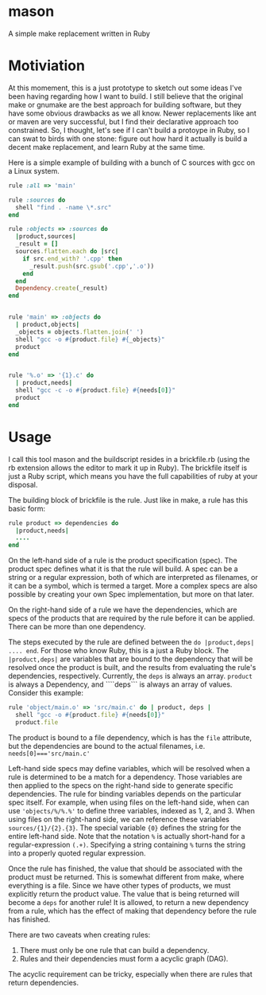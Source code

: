 mason
=====

A simple make replacement written in Ruby


Motiviation
===========

At this momement, this is a just prototype to sketch out some ideas I've been having regarding how I want to build. I still believe that the original make or gnumake are the best approach for building software, but they have some obvious drawbacks as we all know. Newer replacements like ant or maven are very successful, but I find their declarative approach too constrained. 
So, I thought, let's see if I can't build a protoype in Ruby, so I can swat to birds with one stone: figure out how hard it actually is build a decent make replacement, and learn Ruby at the same time.

Here is a simple example of building with a bunch of C sources with gcc on a Linux system. 
```rb
rule :all => 'main'

rule :sources do
  shell "find . -name \*.src"
end

rule :objects => :sources do
  |product,sources|
  _result = []
  sources.flatten.each do |src| 
    if src.end_with? '.cpp' then
      _result.push(src.gsub('.cpp','.o'))
    end
  end
  Dependency.create(_result)
end


rule 'main' => :objects do
  | product,objects|
  _objects = objects.flatten.join(' ')
  shell "gcc -o #{product.file} #{_objects}"
  product
end


rule '%.o' => '{1}.c' do
  | product,needs|
  shell "gcc -c -o #{product.file} #{needs[0]}"
  product
end
```

Usage
=====

I call this tool mason and the buildscript resides in a brickfile.rb (using the rb extension allows the editor to mark it up in Ruby). The brickfile itself is just a Ruby script, which means you have the full capabilities of ruby at your disposal. 


The building block of brickfile is the rule. Just like in make, a rule has this basic form:
```rb
rule product => dependencies do
  |product,needs|
  ....
end
```

On the left-hand side of a rule is the product specification (spec). The product spec defines what it is that the rule will build. A spec can be a string or a regular expression, both of which are interpreted as filenames, or it can be a symbol, which is termed a target. More a complex specs are also possible by creating your own Spec implementation, but more on that later.

On the right-hand side of a rule we have the dependencies, which are specs of the products that are required by the rule before it can be applied. There can be more than one dependency.

The steps executed by the rule are defined between the ```do |product,deps| .... end```. For those who know Ruby, this is a just a Ruby block. The ``` |product,deps|``` are variables that are bound to the dependency that will be resolved once the product is built, and the results from evaluating the rule's dependencies, respectively. Currently, the ```deps``` is always an array. ```product``` is always a Dependency, and ````deps``` is always an array of values. Consider this example:
```rb
rule 'object/main.o' => 'src/main.c' do | product, deps | 
  shell "gcc -o #{product.file} #{needs[0]}"
  product.file
```

The product is bound to a file dependency, which is has the ```file``` attribute, but the dependencies are bound to the actual filenames, i.e. ```needs[0]==='src/main.c'```


Left-hand side specs may define variables, which will be resolved when a rule is determined to be a match for a dependency. Those variables are then applied to the specs on the right-hand side to generate specific dependencies. The rule for binding variables depends on the particular spec itself. For example, when using files on the left-hand side, when can use ```'objects/%/%.%'``` to define three variables, indexed as 1, 2, and 3. When using files on the right-hand side, we can reference these variables ```sources/{1}/{2}.{3}```. The special variable ```{0}``` defines the string for the entire left-hand side. Note that the notation ```%``` is actually short-hand for a regular-expression ```(.+)```. Specifying a string containing ```%``` turns the string into a properly quoted regular expression.


Once the rule has finished, the value that should be associated with the product must be returned. This is somewhat different from make, where everything is a file. Since we have other types of products, we must explicitly return the product value. The value that is being returned will become a ```deps``` for another rule! 
It is allowed, to return a new dependency from a rule, which has the effect of making that dependency before the rule has finished.


There are two caveats when creating rules:

1. There must only be one rule that can build a dependency.
2. Rules and their dependencies must form a acyclic graph (DAG).

The acyclic requirement can be tricky, especially when there are rules that return dependencies.

